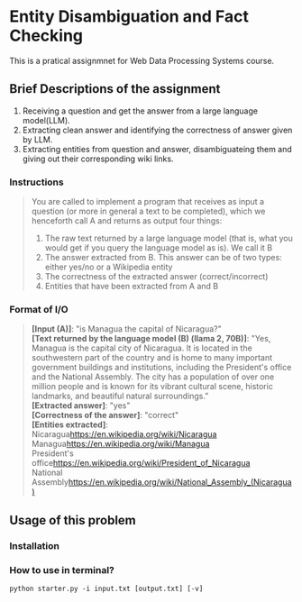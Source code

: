 # Entity Disambiguation and Fact Checking
This is a pratical assignmnet for Web Data Processing Systems course.
## Brief Descriptions of the assignment
1. Receiving a question and get the answer from a large language model(LLM).
2. Extracting clean answer and identifying the correctness of answer given by LLM.
3. Extracting entities from question and answer, disambiguateing them and giving out their corresponding wiki links.
### Instructions
> You are called to implement a program that receives as input a question (or more in general a text to be completed), which we henceforth call A and returns as output four things: <br />
> 1. The raw text returned by a large language model (that is, what you would get if you query the language model as is). We call it B  <br />
> 2. The answer extracted from B. This answer can be of two types: either yes/no or a Wikipedia entity  <br />
> 3. The correctness of the extracted answer (correct/incorrect)  <br />
> 4. Entities that have been extracted from A and B  <br />
### Format of I/O
> **[Input (A)]**: "is Managua the capital of Nicaragua?" <br />
> **[Text returned by the language model (B) (llama 2, 70B)]**: "Yes, Managua is the capital city of Nicaragua. It is located in the southwestern part of the country and is home to many important government buildings and institutions, including the President's office and the National Assembly. The city has a population of over one million people and is known for its vibrant cultural scene, historic landmarks, and beautiful natural surroundings." <br />
> **[Extracted answer]**: "yes" <br />
> **[Correctness of the answer]**: "correct" <br />
> **[Entities extracted]**: <br />
> Nicaragua<TAB>https://en.wikipedia.org/wiki/Nicaragua <br />
> Managua<TAB>https://en.wikipedia.org/wiki/Managua <br />
> President's office<TAB>https://en.wikipedia.org/wiki/President_of_Nicaragua <br />
> National Assembly<TAB>https://en.wikipedia.org/wiki/National_Assembly_(Nicaragua) <br />
## Usage of this problem
### Installation
### How to use in terminal?
`python starter.py -i input.txt [output.txt] [-v]`
